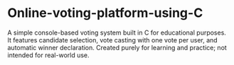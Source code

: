 # Online-voting-platform-using-C
A simple console-based voting system built in C for educational purposes. It features candidate selection, vote casting with one vote per user, and automatic winner declaration. Created purely for learning and practice; not intended for real-world use.
